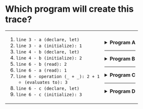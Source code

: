 # Which program will create this trace?

<table>
<tr>
<td>

1. `line 3 - a (declare, let)`
2. `line 3 - a (initialize): 1`
3. `line 4 - b (declare, let)`
4. `line 4 - b (initialize): 2`
5. `line 6 - b (read): 2`
6. `line 6 - a (read): 1`
7. `line 6 - operation (_ + _): 2 + 1`
   - `(evaluates to): 3`
8. `line 6 - c (declare, let)`
9. `line 6 - c (initialize): 3`

</td>
<td>

<details>
<summary><strong>Program A</strong></summary>

```js
'use strict';

let a = 1;
let b = 2;

let c = a + b;
```

<details>
<summary>check it</summary>
<br>

✖ Nope.

Look carefully at steps 5, 6 and 7.

In which order are variables read when evaluating addition?

</details>
</details>

---

<details>
<summary><strong>Program B</strong></summary>

```js
'use strict';

let a;
a = 1;
let b;
b = 2;

let c = a + b;
```

<details>
<summary>check it</summary>
<br>

✖ Nope.

Look carefully at steps 1 to 4.

What is the difference between _initializing_ and _assigning_ a variable?

</details>
</details>

---

<details>
<summary><strong>Program C</strong></summary>

```js
'use strict';

let a = 1;
let b = 2;

let c = b + a;
```

<details>
<summary>check it</summary>
<br>

✔ Correct!

</details>

</details>

---

<details>
<summary><strong>Program D</strong></summary>

```js
'use strict';

let a = 1;
let b = 2;

let c = 3;
```

<details>
<summary>check it</summary>
<br>

✖ Nope.

The variables in this program are all _initialized_ to the correct values, and
will all have the correct _final values_. But this program does not match the
trace.

Use a trace table to figure out how this program's trace is different from the
example.

</details>

</details>

</td>
</tr>
</table>

</td>
</tr>
</table>

